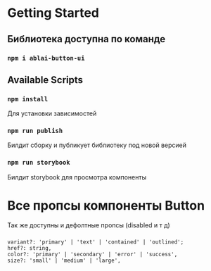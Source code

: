 # Getting Started

## Библиотека доступна по команде
### `npm i ablai-button-ui`

## Available Scripts

### `npm install` 
Для установки зависимостей

### `npm run publish` 
Билдит сборку и публикует библиотеку под новой версией

### `npm run storybook` 
Билдит storybook для просмотра компоненты

# Все пропсы компоненты Button
Так же доступны и дефолтные пропсы (disabled и т д)

### 
    variant?: 'primary' | 'text' | 'contained' | 'outlined';
    href?: string,
    color?: 'primary' | 'secondary' | 'error' | 'success',
    size?: 'small' | 'medium' | 'large',
    